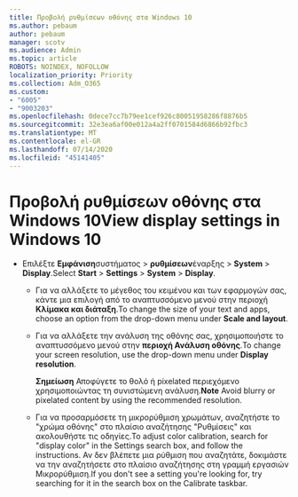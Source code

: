 ```yaml
---
title: Προβολή ρυθμίσεων οθόνης στα Windows 10
ms.author: pebaum
author: pebaum
manager: scotv
ms.audience: Admin
ms.topic: article
ROBOTS: NOINDEX, NOFOLLOW
localization_priority: Priority
ms.collection: Adm_O365
ms.custom:
- "6005"
- "9003203"
ms.openlocfilehash: 0dece7cc7b79ee1cef926c80051958286f8876b5
ms.sourcegitcommit: 32e3ea6af00e012a4a2ff0701584d6866b92fbc3
ms.translationtype: MT
ms.contentlocale: el-GR
ms.lasthandoff: 07/14/2020
ms.locfileid: "45141405"
---
```

# <a name="view-display-settings-in-windows-10"></a><span data-ttu-id="150e5-102">Προβολή ρυθμίσεων οθόνης στα Windows 10</span><span class="sxs-lookup"><span data-stu-id="150e5-102">View display settings in Windows 10</span></span>

- <span data-ttu-id="150e5-103">Επιλέξτε **Εμφάνιση**συστήματος   >  **ρυθμίσεων**έναρξης   >  **System**  >  **Display**.</span><span class="sxs-lookup"><span data-stu-id="150e5-103">Select **Start**  > **Settings**  > **System** > **Display**.</span></span>
    -  <span data-ttu-id="150e5-104">Για να αλλάξετε το μέγεθος του κειμένου και των εφαρμογών σας, κάντε μια επιλογή από το αναπτυσσόμενο μενού στην περιοχή **Κλίμακα και διάταξη**.</span><span class="sxs-lookup"><span data-stu-id="150e5-104">To change the size of your text and apps, choose an option from the drop-down menu under  **Scale and layout**.</span></span>
    - <span data-ttu-id="150e5-105">Για να αλλάξετε την ανάλυση της οθόνης σας, χρησιμοποιήστε το αναπτυσσόμενο μενού στην **περιοχή Ανάλυση οθόνης**.</span><span class="sxs-lookup"><span data-stu-id="150e5-105">To change your screen resolution, use the drop-down menu under **Display resolution**.</span></span>
     
      <span data-ttu-id="150e5-106">**Σημείωση** Αποφύγετε το θολό ή pixelated περιεχόμενο χρησιμοποιώντας τη συνιστώμενη ανάλυση.</span><span class="sxs-lookup"><span data-stu-id="150e5-106">**Note** Avoid blurry or pixelated content by using the recommended resolution.</span></span>
    - <span data-ttu-id="150e5-107">Για να προσαρμόσετε τη μικρορύθμιση χρωμάτων, αναζητήστε το "χρώμα οθόνης" στο πλαίσιο αναζήτησης "Ρυθμίσεις" και ακολουθήστε τις οδηγίες.</span><span class="sxs-lookup"><span data-stu-id="150e5-107">To adjust color calibration, search for "display color" in the Settings search box, and follow the instructions.</span></span> <span data-ttu-id="150e5-108">Αν δεν βλέπετε μια ρύθμιση που αναζητάτε, δοκιμάστε να την αναζητήσετε στο πλαίσιο αναζήτησης στη γραμμή εργασιών Μικρορύθμιση.</span><span class="sxs-lookup"><span data-stu-id="150e5-108">If you don't see a setting you're looking for, try searching for it in the search box on the Calibrate taskbar.</span></span>